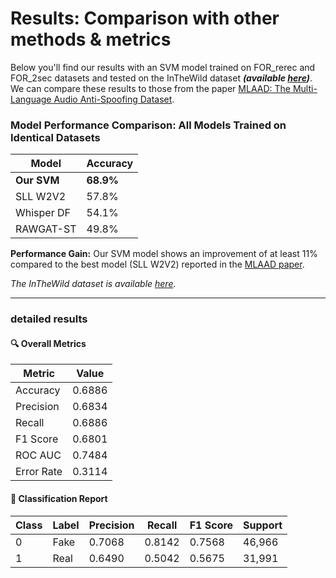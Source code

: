 # **Results: Comparison with other methods & metrics**

Below you'll find our results with an SVM model trained on FOR_rerec and FOR_2sec datasets and tested on the InTheWild dataset ***(available [here](https://huggingface.co/datasets/UncovAI/InTheWild2))***. We can compare these results to those from the paper [MLAAD: The Multi-Language Audio Anti-Spoofing Dataset](https://arxiv.org/pdf/2401.09512).

### Model Performance Comparison: All Models Trained on Identical Datasets
| Model | Accuracy |
|-------|----------|
| **Our SVM** | **68.9%** |
| SLL W2V2 | 57.8% |
| Whisper DF | 54.1% |
| RAWGAT-ST | 49.8% |

**Performance Gain:** Our SVM model shows an improvement of at least 11% compared to the best model (SLL W2V2) reported in the [MLAAD paper](https://arxiv.org/pdf/2401.09512).

*The InTheWild dataset is available [here](https://huggingface.co/datasets/UncovAI/InTheWild2).*

----
### detailed results
#### 🔍 **Overall Metrics**

|Metric|Value|
|---|---|
|Accuracy|0.6886|
|Precision|0.6834|
|Recall|0.6886|
|F1 Score|0.6801|
|ROC AUC|0.7484|
|Error Rate|0.3114|

#### 🧾 **Classification Report**

|Class|Label|Precision|Recall|F1 Score|Support|
|---|---|---|---|---|---|
|0|Fake|0.7068|0.8142|0.7568|46,966|
|1|Real|0.6490|0.5042|0.5675|31,991|
